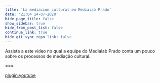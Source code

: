```yaml
---
title: 'La mediación cultural en Medialab Prado'
date: '21:04 14-07-2020'
hide_page_title: false
show_sidebar: true
hide_from_post_list: false
continue_link: true
hide_git_sync_repo_link: false
---
```


Assista a este vídeo no qual a equipe do Medialab Prado conta um pouco sobre os processos de mediação cultural.

===

[plugin:youtube](https://www.youtube.com/watch?v=sprdd6NZqPU)

